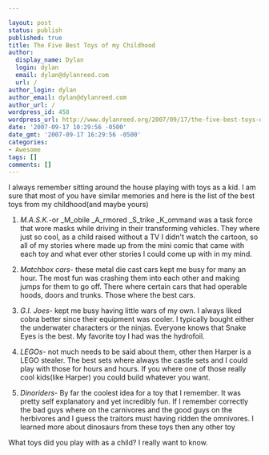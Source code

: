 ```yaml
---

layout: post
status: publish
published: true
title: The Five Best Toys of my Childhood
author:
  display_name: Dylan
  login: dylan
  email: dylan@dylanreed.com
  url: /
author_login: dylan
author_email: dylan@dylanreed.com
author_url: /
wordpress_id: 458
wordpress_url: http://www.dylanreed.org/2007/09/17/the-five-best-toys-of-my-childhood/
date: '2007-09-17 10:29:56 -0500'
date_gmt: '2007-09-17 16:29:56 -0500'
categories:
- Awesome
tags: []
comments: []
---
```


I always remember sitting around the house playing with toys as a kid. I am sure that most of you have similar memories and here is the list of the best toys from my childhood(and maybe yours)

  1. _M.A.S.K._-or _M_obile _A_rmored _S_trike _K_ommand was a task force that wore masks while driving in their transforming vehicles. They where just so cool, as a child raised without a TV I didn't watch the cartoon, so all of my stories where made up from the mini comic that came with each toy and what ever other stories I could come up with in my mind.
  2. _Matchbox cars_- these metal die cast cars kept me busy for many an hour. The most fun was crashing them into each other and making jumps for them to go off. There where certain cars that had operable hoods, doors and trunks. Those where the best cars.
  


  3. _G.I. Joes_- kept me busy having little wars of my own. I always liked cobra better since their equipment was cooler. I typically bought either the underwater characters or the ninjas. Everyone knows that Snake Eyes is the best. My favorite toy I had was the hydrofoil.
  4. _LEGOs_- not much needs to be said about them, other then Harper is a LEGO stealer. The best sets where always the castle sets and I could play with those for hours and hours. If you where one of those really cool kids(like Harper) you could build whatever you want.
  5. _Dinoriders_- By far the coolest idea for a toy that I remember. It was pretty self explanatory and yet incredibly fun. If I remember correctly the bad guys where on the carnivores and the good guys on the herbivores and I guess the traitors must having ridden the omnivores. I learned more about dinosaurs from these toys then any other toy
  


  


What toys did you play with as a child? I really want to know.
